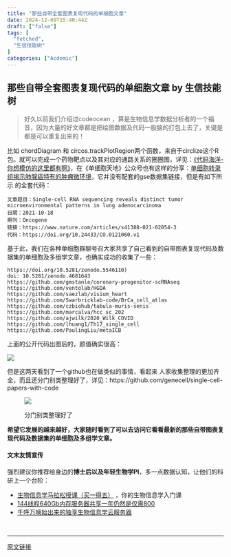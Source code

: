 ```yaml
---
title: "那些自带全套图表复现代码的单细胞文章"
date: 2024-12-09T15:40:44Z
draft: ["false"]
tags: [
  "fetched",
  "生信技能树"
]
categories: ["Acdemic"]
---
```

那些自带全套图表复现代码的单细胞文章 by 生信技能树
------
<div><section data-tool="mdnice编辑器" data-website="https://www.mdnice.com"><blockquote data-tool="mdnice编辑器"><p>好久以前我们介绍过codeocean ，算是生物信息学数据分析者的一个福音，因为大量的好文章都是把绘图数据及代码一股脑的打包上去了，关键是都是可以重复出来的！</p></blockquote><p data-tool="mdnice编辑器">比如 chordDiagram 和 circos.trackPlotRegion两个函数，来自于circlize这个R包。就可以完成一个药物靶点以及其对应的通路关系的圈圈图，详见：<a href="https://mp.weixin.qq.com/s?__biz=MzAxMDkxODM1Ng==&amp;mid=2247492257&amp;idx=1&amp;sn=0128953c92518038f726ad295850ac48&amp;scene=21#wechat_redirect" data-linktype="2">《代码海洋-你想模仿的这里都有啊》</a>，在《单细胞天地》公众号也有这样的分享：<a href="https://mp.weixin.qq.com/s?__biz=MzI1Njk4ODE0MQ==&amp;mid=2247500217&amp;idx=1&amp;sn=52c3184e74d88d6bf5c624e309e86b61&amp;scene=21#wechat_redirect" data-linktype="2">单细胞转录组揭示肺腺癌特有的肿瘤微环境</a>，它并没有配套的gse数据集链接，但是有如下所示 的全套代码：</p><pre data-tool="mdnice编辑器"><span></span><code>文章题目：Single-cell RNA sequencing reveals distinct tumor microenvironmental patterns <span>in</span> lung adenocarcinoma<br>日期：2021-10-18<br>期刊：Oncogene<br>链接：https://www.nature.com/articles/s41388-021-02054-3<br>代码：https://doi.org/10.24433/CO.0121060.v1<br></code></pre><p data-tool="mdnice编辑器">基于此，我们在各种单细胞群聊号召大家共享了自己看到的自带图表复现代码及数据集的单细胞及多组学文章，也确实成功的收集了一些：</p><pre data-tool="mdnice编辑器"><span></span><code>https://doi.org/10.5281/zenodo.5546110)<br>doi: 10.5281/zenodo.4681643<br>https://github.com/gmstanle/coronary-progenitor-scRNAseq<br>https://github.com/ventolab/HGDA<br>https://github.com/saezlab/visium_heart<br>https://github.com/Swarbricklab-code/BrCa_cell_atlas<br>https://github.com/czbiohub/tabula-muris-senis<br>https://github.com/marcalva/hcc_sc_202<br>https://github.com/ajwilk/2020_Wilk_COVID<br>https://github.com/lhuang1/Th17_single_cell<br>https://github.com/PaulingLiu/metaICB<br></code></pre><p data-tool="mdnice编辑器">上面的公开代码出图后的，<span>颜值确实很高：</span></p><p><img data-galleryid="" data-ratio="1.2948616600790515" data-s="300,640" data-src="https://mmbiz.qpic.cn/mmbiz_png/cZNhZQ6j4wwKvfIKibSnSoQbFhpEXIdB6NicicjIhiaW63Qm64UicvxDd6VZzOoZfJYlEvKuqKIOWk4SpaNnKru6Tvg/640?wx_fmt=png" data-type="png" data-w="2530" src="https://mmbiz.qpic.cn/mmbiz_png/cZNhZQ6j4wwKvfIKibSnSoQbFhpEXIdB6NicicjIhiaW63Qm64UicvxDd6VZzOoZfJYlEvKuqKIOWk4SpaNnKru6Tvg/640?wx_fmt=png"></p><p data-tool="mdnice编辑器">但是这两天看到了一个github也在做类似的事情，看起来 人家收集整理的更加齐全，而且还分门别类整理好了，详见：https://github.com/genecell/single-cell-papers-with-code</p><figure data-tool="mdnice编辑器"><p><img data-galleryid="" data-ratio="0.7497219132369299" data-s="300,640" data-src="https://mmbiz.qpic.cn/mmbiz_png/cZNhZQ6j4wwKvfIKibSnSoQbFhpEXIdB6T4gELBZZURNVzU9lgN7SGNcyuK2y0XQCFlW6E93Hftiac4TAX2HC8nA/640?wx_fmt=png" data-type="png" data-w="1798" src="https://mmbiz.qpic.cn/mmbiz_png/cZNhZQ6j4wwKvfIKibSnSoQbFhpEXIdB6T4gELBZZURNVzU9lgN7SGNcyuK2y0XQCFlW6E93Hftiac4TAX2HC8nA/640?wx_fmt=png"></p><figcaption>分门别类整理好了</figcaption></figure><p data-tool="mdnice编辑器"><strong>希望它发展的越来越好，大家随时看到了可以去访问它看看最新的那些自带图表复现代码及数据集的单细胞及多组学文章。</strong></p></section><h4 data-tool="mdnice编辑器">文末友情宣传</h4><p data-tool="mdnice编辑器">强烈建议你推荐给身边的<strong>博士后以及年轻生物学PI</strong>，多一点数据认知，让他们的科研上一个台阶：</p><ul data-tool="mdnice编辑器"><li><section><a href="http://mp.weixin.qq.com/s?__biz=MzAxMDkxODM1Ng==&amp;mid=2247519543&amp;idx=1&amp;sn=b9290a55d50c038bcc6e97d53a88b1c5&amp;chksm=9b4bcd8cac3c449aaa16dbf518578e9c7a4e67fe4122ae7c4fb115ddb2a843a976fa3462dcea&amp;scene=21#wechat_redirect" data-linktype="2">生物信息学马拉松授课（买一得五）</a> ，你的生物信息学入门课</section></li><li><section><a target="_blank" href="http://mp.weixin.qq.com/s?__biz=MzAxMDkxODM1Ng==&amp;mid=2247519765&amp;idx=2&amp;sn=6cb33654c7751f4c3df0f84743f77aaf&amp;chksm=9b4bceaeac3c47b8899afc00077b96357b87a4ed6b75e7c434ba14071fd6c8448e4c218de5e0&amp;scene=21#wechat_redirect" textvalue="144线程640Gb内存服务器共享一年仍然是仅需800" linktype="text" imgurl="" imgdata="null" data-itemshowtype="0" tab="innerlink" data-linktype="2" hasload="1">144线程640Gb内存服务器共享一年仍然是仅需800</a></section></li><li><section><a target="_blank" href="http://mp.weixin.qq.com/s?__biz=MzAxMDkxODM1Ng==&amp;mid=2247519765&amp;idx=1&amp;sn=ce5a8c8182f854c88043059f8c2cb9ff&amp;chksm=9b4bceaeac3c47b88c19941d43dbb1401f3a92206481a0afc41159927868199643f795d62a7e&amp;scene=21#wechat_redirect" textvalue="千呼万唤始出来的独享生物信息学云服务器" linktype="text" imgurl="" imgdata="null" data-itemshowtype="0" tab="innerlink" data-linktype="2" hasload="1">千呼万唤始出来的独享生物信息学云服务器</a></section></li></ul><p><br></p><p><mp-style-type data-value="3"></mp-style-type></p></div>  
<hr>
<a href="https://mp.weixin.qq.com/s/ixacC1zEBQ7jZnaHKMak1g",target="_blank" rel="noopener noreferrer">原文链接</a>
